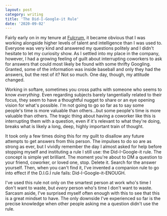 ```yaml
---
layout: post
category: writing
title: 'The Did-I-Google-it Rule'
date: '2020-09-02'
---
```


Fairly early on in my tenure at [Fulcrum](https://www.fulcrumapp.com), it became obvious that I was working alongside higher levels of talent and intelligence than I was used to. Everyone was very kind and answered my questions politely and I didn't hesitate to let my curiosity show. As I settled into my place in the company, however, I had a growing feeling of guilt about interrupting coworkers to ask for answers that could most likely be found with some thrifty Googling. Granted, some of the information was inside baseball and only they had the answers, but the rest of it? Not so much. One day, though, my attitude changed.

<!--more-->

Working in softare, sometimes you cross paths with someone who seems to know _everything_. Even regarding subjects barely tangentially related to their focus, they seem to have a thoughtful nugget to share or an eye opening vision for what's possible. I'm not going to go so far as to say some people's time is more valuable than others...but some people's time is more valuable than others. The tragic thing about having a coworker like this is interrupting them with a question, even if it's relevant to what they're doing, breaks what is likely a long, deep, highly important train of thought.

It took only a few times doing this for my guilt to disallow any future attempts to get answers from this person. The impulses to do so are as strong as ever, but I vividly remember the day I almost asked for help before stopping myself and instituting a rule I still use: the Did-I-Google-it rule. The concept is simple yet brilliant. The moment you're about to DM a question to your friend, coworker, or loved one, stop. Delete it. Search for the answer yourself. Then, when you can't find it, I've invented a companion rule to go into effect if the D.I.G.I rule fails: Did-I-Google-it-ENOUGH.

I've used this rule not only on the smartest person at work who's time I don't want to waste, but _every_ person who's time I don't want to waste. Sarcasm aside, I've surprised myself often enough with this to see that this is a great mindset to have. The only downside I've experienced so far is the precise knowledge when other people asking me a question didn't use the rule.
